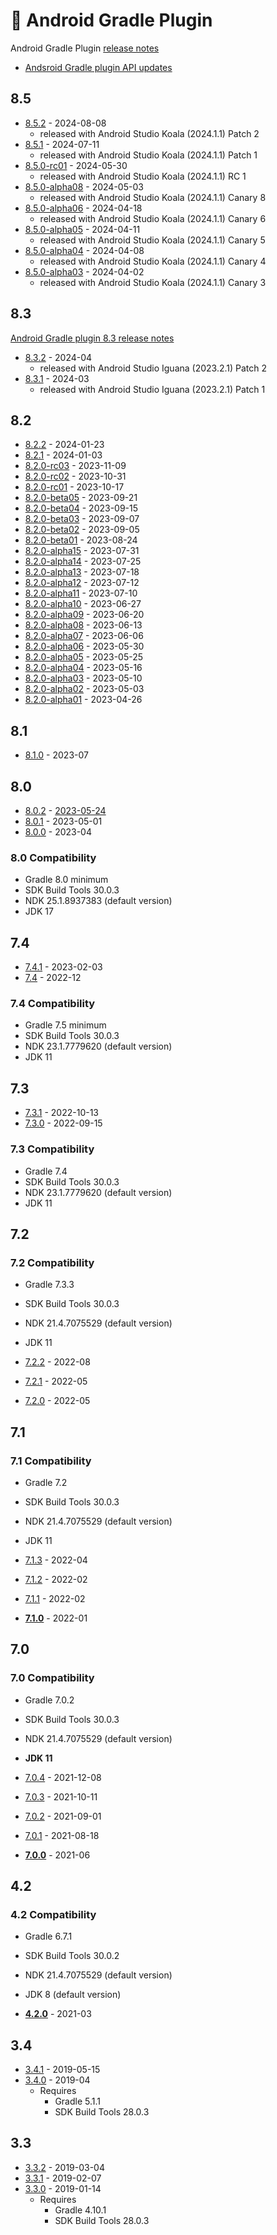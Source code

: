 # 🔌 Android Gradle Plugin

Android Gradle Plugin [release notes](https://developer.android.com/build/releases/gradle-plugin)

- [Andsroid Gradle plugin API updates](https://developer.android.com/build/releases/gradle-plugin-api-updates)

## 8.5

- [8.5.2](https://developer.android.com/studio/releases/fixed-bugs/studio/2024.1.1#android-studio-koala-|-2024.1.1-patch-2) - 2024-08-08
  - released with Android Studio Koala (2024.1.1) Patch 2
- [8.5.1](https://developer.android.com/build/releases/gradle-plugin#android-studio-koala-|-2024.1.1-patch-1-and-agp-8.5.1-july-2024) - 2024-07-11
  - released with Android Studio Koala (2024.1.1) Patch 1
- [8.5.0-rc01](https://developer.android.com/studio/releases/fixed-bugs/studio/2024.1.1#android-studio-koala-|-2024.1.1-rc-1) - 2024-05-30
  - released with Android Studio Koala (2024.1.1) RC 1
- [8.5.0-alpha08](https://developer.android.com/studio/releases/fixed-bugs/studio/2024.1.1#android-studio-koala-|-2024.1.1-canary-8) - 2024-05-03
  - released with Android Studio Koala (2024.1.1) Canary 8
- [8.5.0-alpha06](https://developer.android.com/studio/releases/fixed-bugs/studio/2024.1.1#android-studio-koala-|-2024.1.1-canary-6) - 2024-04-18
  - released with Android Studio Koala (2024.1.1) Canary 6
- [8.5.0-alpha05](https://developer.android.com/studio/releases/fixed-bugs/studio/2024.1.1#android-studio-koala-|-2024.1.1-canary-5) - 2024-04-11
  - released with Android Studio Koala (2024.1.1) Canary 5
- [8.5.0-alpha04](https://developer.android.com/studio/releases/fixed-bugs/studio/2024.1.1#android-studio-koala-|-2024.1.1-canary-4) - 2024-04-08
  - released with Android Studio Koala (2024.1.1) Canary 4
- [8.5.0-alpha03](https://developer.android.com/studio/releases/fixed-bugs/studio/2024.1.1#android-studio-koala-|-2024.1.1-canary-3) - 2024-04-02
  - released with Android Studio Koala (2024.1.1) Canary 3

## 8.3

[Android Gradle plugin 8.3 release notes](https://developer.android.com/build/releases/gradle-plugin#updating-plugin)

- [8.3.2](https://developer.android.com/studio/releases/fixed-bugs/studio/2023.2.1#android-studio-iguana-%7C-2023.2.1-patch-2) - 2024-04
  - released with Android Studio Iguana (2023.2.1) Patch 2
- [8.3.1](https://developer.android.com/studio/releases/fixed-bugs/studio/2023.2.1#android-studio-iguana-%7C-2023.2.1-patch-1) - 2024-03
  - released with Android Studio Iguana (2023.2.1) Patch 1

## 8.2

- [8.2.2](https://developer.android.com/studio/releases/fixed-bugs/studio/2023.1.1#android-studio-hedgehog-|-2023.1.1-patch-2) - 2024-01-23
- [8.2.1](https://developer.android.com/studio/releases/fixed-bugs/studio/2023.1.1#android-studio-hedgehog-|-2023.1.1-patch-1) - 2024-01-03
- [8.2.0-rc03](https://developer.android.com/studio/releases/fixed-bugs/studio/2023.1.1#android-studio-hedgehog-|-2023.1.1-rc-3) - 2023-11-09
- [8.2.0-rc02](https://developer.android.com/studio/releases/fixed-bugs/studio/2023.1.1#android-studio-hedgehog-|-2023.1.1-rc-2) - 2023-10-31
- [8.2.0-rc01](https://developer.android.com/studio/releases/fixed-bugs/studio/2023.1.1#android-studio-hedgehog-|-2023.1.1-rc-1) - 2023-10-17
- [8.2.0-beta05](https://developer.android.com/studio/releases/fixed-bugs/studio/2023.1.1#android-studio-hedgehog-|-2023.1.1-beta-5) - 2023-09-21
- [8.2.0-beta04](https://developer.android.com/studio/releases/fixed-bugs/studio/2023.1.1#android-studio-hedgehog-|-2023.1.1-beta-4) - 2023-09-15
- [8.2.0-beta03](https://developer.android.com/studio/releases/fixed-bugs/studio/2023.1.1#android-studio-hedgehog-|-2023.1.1-beta-3) - 2023-09-07
- [8.2.0-beta02](https://developer.android.com/studio/releases/fixed-bugs/studio/2023.1.1#android-studio-hedgehog-|-2023.1.1-beta-2) - 2023-09-05
- [8.2.0-beta01](https://developer.android.com/studio/releases/fixed-bugs/studio/2023.1.1#android-studio-hedgehog-|-2023.1.1-beta-1) - 2023-08-24
- [8.2.0-alpha15](https://developer.android.com/studio/releases/fixed-bugs/studio/2023.1.1#android-studio-hedgehog-|-2023.1.1-canary-15) - 2023-07-31
- [8.2.0-alpha14](https://developer.android.com/studio/releases/fixed-bugs/studio/2023.1.1#android-studio-hedgehog-canary-14-2023.1.1.14) - 2023-07-25
- [8.2.0-alpha13](https://developer.android.com/studio/releases/fixed-bugs/studio/2023.1.1#android-studio-hedgehog-canary-13-2023.1.1.13) - 2023-07-18
- [8.2.0-alpha12](https://developer.android.com/studio/releases/fixed-bugs/studio/2023.1.1#android-studio-hedgehog-canary-12-2023.1.1.12) - 2023-07-12
- [8.2.0-alpha11](https://developer.android.com/studio/releases/fixed-bugs/studio/2023.1.1#android-studio-hedgehog-canary-11-2023.1.1.11) - 2023-07-10
- [8.2.0-alpha10](https://developer.android.com/studio/releases/fixed-bugs/studio/2023.1.1#android-studio-hedgehog-canary-10-2023.1.1.10) - 2023-06-27
- [8.2.0-alpha09](https://developer.android.com/studio/releases/fixed-bugs/studio/2023.1.1#android-studio-hedgehog-canary-9-2023.1.1.9) - 2023-06-20
- [8.2.0-alpha08](https://developer.android.com/studio/releases/fixed-bugs/studio/2023.1.1#android-studio-hedgehog-canary-8-2023.1.1.8) - 2023-06-13
- [8.2.0-alpha07](https://developer.android.com/studio/releases/fixed-bugs/studio/2023.1.1#android-studio-hedgehog-canary-7-2023.1.1.7) - 2023-06-06
- [8.2.0-alpha06](https://developer.android.com/studio/releases/fixed-bugs/studio/2023.1.1#android-studio-hedgehog-canary-6-2023.1.1.6) - 2023-05-30
- [8.2.0-alpha05](https://developer.android.com/studio/releases/fixed-bugs/studio/2023.1.1#android-studio-hedgehog-canary-5-2023.1.1.5) - 2023-05-25
- [8.2.0-alpha04](https://developer.android.com/studio/releases/fixed-bugs/studio/2023.1.1#android-studio-hedgehog-canary-4-2023.1.1.4) - 2023-05-16
- [8.2.0-alpha03](https://developer.android.com/studio/releases/fixed-bugs/studio/2023.1.1#android-studio-hedgehog-canary-3-2023.1.1.3) - 2023-05-10
- [8.2.0-alpha02](https://developer.android.com/studio/releases/fixed-bugs/studio/2023.1.1#android-studio-hedgehog-canary-2-2023.1.1.2) - 2023-05-03
- [8.2.0-alpha01](https://developer.android.com/studio/releases/fixed-bugs/studio/2023.1.1#android-studio-hedgehog-canary-1-2023.1.1.1) - 2023-04-26

## 8.1

- [8.1.0](https://developer.android.com/build/releases/gradle-plugin#8-1-0) - 2023-07

## 8.0

- [8.0.2](https://developer.android.com/build/releases/gradle-plugin#agp-8-0-2) - [2023-05-24](https://mvnrepository.com/artifact/com.android.tools.build/gradle/8.0.2)
- [8.0.1](https://developer.android.com/build/releases/gradle-plugin#agp-8-0-1) - 2023-05-01
- [8.0.0](https://developer.android.com/build/releases/gradle-plugin#8-0-0) - 2023-04

### 8.0 Compatibility

- Gradle 8.0 minimum
- SDK Build Tools 30.0.3
- NDK 25.1.8937383 (default version)
- JDK 17

## 7.4

- [7.4.1](https://developer.android.com/studio/releases/gradle-plugin#android-gradle-plugin-7.4.1-february-2023) - 2023-02-03
- [7.4](https://developer.android.com/studio/releases/gradle-plugin#7-4-0) - 2022-12

### 7.4 Compatibility

- Gradle 7.5 minimum
- SDK Build Tools 30.0.3
- NDK 23.1.7779620 (default version)
- JDK 11

## 7.3

- [7.3.1](https://developer.android.com/studio/releases/gradle-plugin#7-3-0) - 2022-10-13
- [7.3.0](https://developer.android.com/studio/releases/gradle-plugin#7-3-0) - 2022-09-15

### 7.3 Compatibility

- Gradle 7.4
- SDK Build Tools 30.0.3
- NDK 23.1.7779620 (default version)
- JDK 11

## 7.2

### 7.2 Compatibility

- Gradle 7.3.3
- SDK Build Tools 30.0.3
- NDK 21.4.7075529 (default version)
- JDK 11

- [7.2.2](https://developer.android.com/studio/releases/gradle-plugin#7-2-0) - 2022-08
- [7.2.1](https://developer.android.com/studio/releases/gradle-plugin#7-2-0) - 2022-05
- [7.2.0](https://developer.android.com/studio/releases/gradle-plugin#7-2-0) - 2022-05

## 7.1

### 7.1 Compatibility

- Gradle 7.2
- SDK Build Tools 30.0.3
- NDK 21.4.7075529 (default version)
- JDK 11

- [7.1.3](https://developer.android.com/studio/releases/gradle-plugin#7-1-0) - 2022-04
- [7.1.2](https://developer.android.com/studio/releases/gradle-plugin#7-1-0) - 2022-02
- [7.1.1](https://developer.android.com/studio/releases/gradle-plugin#7-1-0) - 2022-02
- **[7.1.0](https://developer.android.com/studio/releases/gradle-plugin#7-1-0)** - 2022-01

## 7.0

### 7.0 Compatibility

- Gradle 7.0.2
- SDK Build Tools 30.0.3
- NDK 21.4.7075529 (default version)
- **JDK 11**

- [7.0.4](https://androidstudio.googleblog.com/2021/12/android-studio-arctic-fox-202031-patch.html) - 2021-12-08
- [7.0.3](https://androidstudio.googleblog.com/2021/10/android-studio-arctic-fox-202031-patch.html) - 2021-10-11
- [7.0.2](https://androidstudio.googleblog.com/2021/09/android-studio-arctic-fox-202031-patch.html) - 2021-09-01
- [7.0.1](https://androidstudio.googleblog.com/2021/08/android-studio-arctic-fox-202031-patch.html) - 2021-08-18
- **[7.0.0](https://developer.android.com/studio/releases/gradle-plugin#7-0-0)** - 2021-06

## 4.2

### 4.2 Compatibility

- Gradle 6.7.1
- SDK Build Tools 30.0.2
- NDK 21.4.7075529 (default version)
- JDK 8 (default version)

- **[4.2.0](https://developer.android.com/studio/releases/gradle-plugin#4-2-0)** - 2021-03

## 3.4

- [3.4.1](https://androidstudio.googleblog.com/2019/05/android-studio-341-available.html) - 2019-05-15
- [3.4.0](https://developer.android.com/studio/releases/gradle-plugin#3-4-0) - 2019-04
  - Requires
    - Gradle 5.1.1
    - SDK Build Tools 28.0.3

## 3.3

- [3.3.2](https://androidstudio.googleblog.com/2019/03/android-studio-332-available.html) - 2019-03-04
- [3.3.1](https://androidstudio.googleblog.com/2019/02/android-studio-331-available.html) - 2019-02-07
- [3.3.0](https://developer.android.com/studio/releases/gradle-plugin#3-3-0) - 2019-01-14
  - Requires
    - Gradle 4.10.1
    - SDK Build Tools 28.0.3
